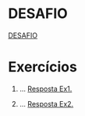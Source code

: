 
# DESAFIO

[DESAFIO](/Sprint%202/Desafio/README.md)

# Exercícios

1. ...
[Resposta Ex1.](/Sprint%202/exercicios/_SELECT_cod_titulo_autor_autor_nome_valor_editora_editora_nome_f_202405161558.csv)

2. ...
[Resposta Ex2.](/Sprint%202/exercicios/_SELECT_editora_editora_nome_COUNT_cod_as_quantidade_from_livro__202405161603.csv)
